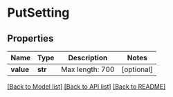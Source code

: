# PutSetting

## Properties
Name | Type | Description | Notes
------------ | ------------- | ------------- | -------------
**value** | **str** | Max length: 700 | [optional] 

[[Back to Model list]](../README.md#documentation-for-models) [[Back to API list]](../README.md#documentation-for-api-endpoints) [[Back to README]](../README.md)

